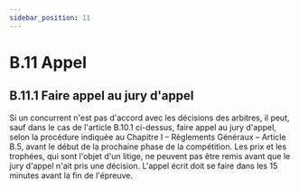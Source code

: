 ```yaml
---
sidebar_position: 11
---
```


# B.11 Appel

## B.11.1 Faire appel au jury d'appel

Si un concurrent n'est pas d'accord avec les décisions des arbitres, il peut, sauf dans le cas de
l'article B.10.1 ci-dessus, faire appel au jury d'appel, selon la procédure indiquée au Chapitre I – Règlements
Généraux – Article B.5, avant le début de la prochaine phase de la compétition. Les prix et les trophées, qui
sont l'objet d'un litige, ne peuvent pas être remis avant que le jury d'appel n'ait pris une décision.
L'appel écrit doit se faire dans les 15 minutes avant la fin de l'épreuve.

